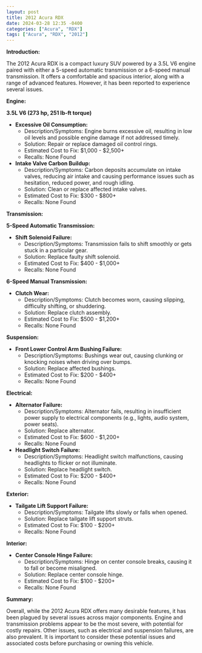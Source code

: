 ```yaml
---
layout: post
title: 2012 Acura RDX
date: 2024-03-28 12:35 -0400
categories: ["Acura", "RDX"]
tags: ["Acura", "RDX", "2012"]
---
```

**Introduction:**

The 2012 Acura RDX is a compact luxury SUV powered by a 3.5L V6 engine paired with either a 5-speed automatic transmission or a 6-speed manual transmission. It offers a comfortable and spacious interior, along with a range of advanced features. However, it has been reported to experience several issues.

**Engine:**

**3.5L V6 (273 hp, 251 lb-ft torque)**

* **Excessive Oil Consumption:**
    * Description/Symptoms: Engine burns excessive oil, resulting in low oil levels and possible engine damage if not addressed timely.
    * Solution: Repair or replace damaged oil control rings.
    * Estimated Cost to Fix: $1,000 - $2,500+
    * Recalls: None Found
* **Intake Valve Carbon Buildup:**
    * Description/Symptoms: Carbon deposits accumulate on intake valves, reducing air intake and causing performance issues such as hesitation, reduced power, and rough idling.
    * Solution: Clean or replace affected intake valves.
    * Estimated Cost to Fix: $300 - $800+
    * Recalls: None Found

**Transmission:**

**5-Speed Automatic Transmission:**

* **Shift Solenoid Failure:**
    * Description/Symptoms: Transmission fails to shift smoothly or gets stuck in a particular gear.
    * Solution: Replace faulty shift solenoid.
    * Estimated Cost to Fix: $400 - $1,000+
    * Recalls: None Found

**6-Speed Manual Transmission:**

* **Clutch Wear:**
    * Description/Symptoms: Clutch becomes worn, causing slipping, difficulty shifting, or shuddering.
    * Solution: Replace clutch assembly.
    * Estimated Cost to Fix: $500 - $1,200+
    * Recalls: None Found

**Suspension:**

* **Front Lower Control Arm Bushing Failure:**
    * Description/Symptoms: Bushings wear out, causing clunking or knocking noises when driving over bumps.
    * Solution: Replace affected bushings.
    * Estimated Cost to Fix: $200 - $400+
    * Recalls: None Found

**Electrical:**

* **Alternator Failure:**
    * Description/Symptoms: Alternator fails, resulting in insufficient power supply to electrical components (e.g., lights, audio system, power seats).
    * Solution: Replace alternator.
    * Estimated Cost to Fix: $600 - $1,200+
    * Recalls: None Found
* **Headlight Switch Failure:**
    * Description/Symptoms: Headlight switch malfunctions, causing headlights to flicker or not illuminate.
    * Solution: Replace headlight switch.
    * Estimated Cost to Fix: $200 - $400+
    * Recalls: None Found

**Exterior:**

* **Tailgate Lift Support Failure:**
    * Description/Symptoms: Tailgate lifts slowly or falls when opened.
    * Solution: Replace tailgate lift support struts.
    * Estimated Cost to Fix: $100 - $200+
    * Recalls: None Found

**Interior:**

* **Center Console Hinge Failure:**
    * Description/Symptoms: Hinge on center console breaks, causing it to fall or become misaligned.
    * Solution: Replace center console hinge.
    * Estimated Cost to Fix: $100 - $200+
    * Recalls: None Found

**Summary:**

Overall, while the 2012 Acura RDX offers many desirable features, it has been plagued by several issues across major components. Engine and transmission problems appear to be the most severe, with potential for costly repairs. Other issues, such as electrical and suspension failures, are also prevalent. It is important to consider these potential issues and associated costs before purchasing or owning this vehicle.

